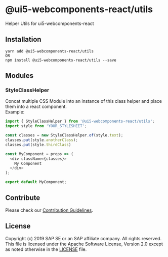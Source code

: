 # @ui5-webcomponents-react/utils
Helper Utils for ui5-webcomponents-react

## Installation
```
yarn add @ui5-webcomponents-react/utils
OR
npm install @ui5-webcomponents-react/utils --save
```

## Modules

### StyleClassHelper
Concat multiple CSS Module into an instance of this class helper and place them into a react component.<br>
Example:
```javascript
import { StyleClassHelper } from '@ui5-webcomponents-react/utils';
import style from 'YOUR_STYLESHEET';

const classes = new StyleClassHelper.of(style.text);
classes.put(style.anotherClass);
classes.put(style.thirdClass)

const MyComponent = props => (
  <div className={classes}>
    My Component
  </div>
);

export default MyComponent;

```

## Contribute
Please check our [Contribution Guidelines](https://github.com/SAP/ui5-webcomponents-react/blob/master/CONTRIBUTING.md).

## License
Copyright (c) 2019 SAP SE or an SAP affiliate company. All rights reserved.
This file is licensed under the Apache Software License, Version 2.0 except as noted otherwise in the [LICENSE](https://github.com/SAP/ui5-webcomponents-react/blob/master/LICENSE) file.
